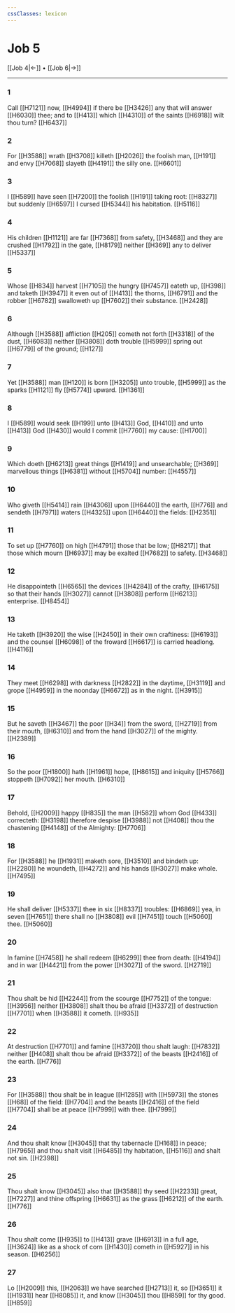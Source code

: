 ```yaml
---
cssClasses: lexicon
---
```

# Job 5

[[Job 4|←]] • [[Job 6|→]]

---

### 1
Call [[H7121]] now, [[H4994]] if there be [[H3426]] any that will answer [[H6030]] thee; and to [[H413]] which [[H4310]] of the saints [[H6918]] wilt thou turn? [[H6437]]

### 2
For [[H3588]] wrath [[H3708]] killeth [[H2026]] the foolish man, [[H191]] and envy [[H7068]] slayeth [[H4191]] the silly one. [[H6601]]

### 3
I [[H589]] have seen [[H7200]] the foolish [[H191]] taking root: [[H8327]] but suddenly [[H6597]] I cursed [[H5344]] his habitation. [[H5116]]

### 4
His children [[H1121]] are far [[H7368]] from safety, [[H3468]] and they are crushed [[H1792]] in the gate, [[H8179]] neither [[H369]] any to deliver [[H5337]]

### 5
Whose [[H834]] harvest [[H7105]] the hungry [[H7457]] eateth up, [[H398]] and taketh [[H3947]] it even out of [[H413]] the thorns, [[H6791]] and the robber [[H6782]] swalloweth up [[H7602]] their substance. [[H2428]]

### 6
Although [[H3588]] affliction [[H205]] cometh not forth [[H3318]] of the dust, [[H6083]] neither [[H3808]] doth trouble [[H5999]] spring out [[H6779]] of the ground; [[H127]]

### 7
Yet [[H3588]] man [[H120]] is born [[H3205]] unto trouble, [[H5999]] as the sparks [[H1121]] fly [[H5774]] upward. [[H1361]]

### 8
I [[H589]] would seek [[H199]] unto [[H413]] God, [[H410]] and unto [[H413]] God [[H430]] would I commit [[H7760]] my cause: [[H1700]]

### 9
Which doeth [[H6213]] great things [[H1419]] and unsearchable; [[H369]] marvellous things [[H6381]] without [[H5704]] number: [[H4557]]

### 10
Who giveth [[H5414]] rain [[H4306]] upon [[H6440]] the earth, [[H776]] and sendeth [[H7971]] waters [[H4325]] upon [[H6440]] the fields: [[H2351]]

### 11
To set up [[H7760]] on high [[H4791]] those that be low; [[H8217]] that those which mourn [[H6937]] may be exalted [[H7682]] to safety. [[H3468]]

### 12
He disappointeth [[H6565]] the devices [[H4284]] of the crafty, [[H6175]] so that their hands [[H3027]] cannot [[H3808]] perform [[H6213]] enterprise. [[H8454]]

### 13
He taketh [[H3920]] the wise [[H2450]] in their own craftiness: [[H6193]] and the counsel [[H6098]] of the froward [[H6617]] is carried headlong. [[H4116]]

### 14
They meet [[H6298]] with darkness [[H2822]] in the daytime, [[H3119]] and grope [[H4959]] in the noonday [[H6672]] as in the night. [[H3915]]

### 15
But he saveth [[H3467]] the poor [[H34]] from the sword, [[H2719]] from their mouth, [[H6310]] and from the hand [[H3027]] of the mighty. [[H2389]]

### 16
So the poor [[H1800]] hath [[H1961]] hope, [[H8615]] and iniquity [[H5766]] stoppeth [[H7092]] her mouth. [[H6310]]

### 17
Behold, [[H2009]] happy [[H835]] the man [[H582]] whom God [[H433]] correcteth: [[H3198]] therefore despise [[H3988]] not [[H408]] thou the chastening [[H4148]] of the Almighty: [[H7706]]

### 18
For [[H3588]] he [[H1931]] maketh sore, [[H3510]] and bindeth up: [[H2280]] he woundeth, [[H4272]] and his hands [[H3027]] make whole. [[H7495]]

### 19
He shall deliver [[H5337]] thee in six [[H8337]] troubles: [[H6869]] yea, in seven [[H7651]] there shall no [[H3808]] evil [[H7451]] touch [[H5060]] thee. [[H5060]]

### 20
In famine [[H7458]] he shall redeem [[H6299]] thee from death: [[H4194]] and in war [[H4421]] from the power [[H3027]] of the sword. [[H2719]]

### 21
Thou shalt be hid [[H2244]] from the scourge [[H7752]] of the tongue: [[H3956]] neither [[H3808]] shalt thou be afraid [[H3372]] of destruction [[H7701]] when [[H3588]] it cometh. [[H935]]

### 22
At destruction [[H7701]] and famine [[H3720]] thou shalt laugh: [[H7832]] neither [[H408]] shalt thou be afraid [[H3372]] of the beasts [[H2416]] of the earth. [[H776]]

### 23
For [[H3588]] thou shalt be in league [[H1285]] with [[H5973]] the stones [[H68]] of the field: [[H7704]] and the beasts [[H2416]] of the field [[H7704]] shall be at peace [[H7999]] with thee. [[H7999]]

### 24
And thou shalt know [[H3045]] that thy tabernacle [[H168]] in peace; [[H7965]] and thou shalt visit [[H6485]] thy habitation, [[H5116]] and shalt not sin. [[H2398]]

### 25
Thou shalt know [[H3045]] also that [[H3588]] thy seed [[H2233]] great, [[H7227]] and thine offspring [[H6631]] as the grass [[H6212]] of the earth. [[H776]]

### 26
Thou shalt come [[H935]] to [[H413]] grave [[H6913]] in a full age, [[H3624]] like as a shock of corn [[H1430]] cometh in [[H5927]] in his season. [[H6256]]

### 27
Lo [[H2009]] this, [[H2063]] we have searched [[H2713]] it, so [[H3651]] it [[H1931]] hear [[H8085]] it, and know [[H3045]] thou [[H859]] for thy good. [[H859]]
